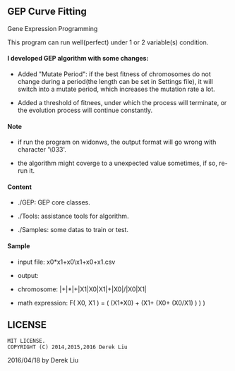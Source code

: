 ## GEP Curve Fitting

Gene Expression Programming

This program can run well(perfect) under 1 or 2 variable(s) condition.

#### I developed GEP algorithm with some changes:

- Added "Mutate Period": if the best fitness of chromosomes do not change during a period(the length can be set in Settings file), it will switch into a mutate period, which increases the mutation rate a lot.

- Added a threshold of fitnees, under which the process will terminate, or the evolution process will continue constantly.

#### Note

- if run the program on widonws, the output format will go wrong with character '\033'.

- the algorithm might coverge to a unexpected value sometimes, if so, re-run it.

#### Content

- ./GEP:    GEP core classes.

- ./Tools:  assistance tools for algorithm.

- ./Samples: some datas to train or test.

#### Sample

- input file: x0*x1+x0\x1+x0+x1.csv

- output:

 - chromosome: |+|*|+|X1|X0|X1|+|X0|/|X0|X1|

 - math expression: F( X0, X1 ) =  ( (X1*X0) + (X1+ (X0+ (X0/X1) ) ) )

## LICENSE
```
MIT LICENSE.
COPYRIGHT (C) 2014,2015,2016 Derek Liu
```

2016/04/18 by Derek Liu